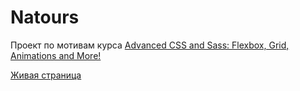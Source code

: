 # Natours

Проект по мотивам курса [Advanced CSS and Sass: Flexbox, Grid, Animations and More! ][1]

[Живая страница][2]

[1]: https://www.udemy.com/course/advanced-css-and-sass/ 'Курс на Udemy'
[2]: https://ottokirik.github.io/html-css-natours/ 'Страница на GitHub Pages'